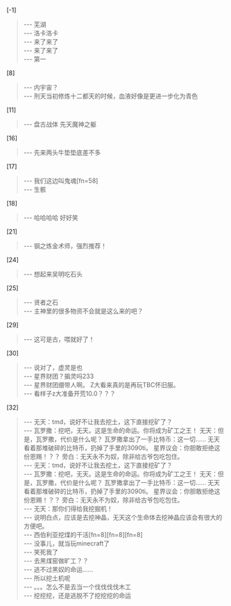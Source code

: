 
[-1] 
>--- 芜湖<br>
>--- 洛卡洛卡<br>
>--- 来了来了<br>
>--- 来了来了<br>
>--- 第一<br>

[8] 
>--- 内宇宙？<br>
>--- 刑天当初修炼十二都天的时候，血液好像是更进一步化为青色<br>

[11] 
>--- 盘古战体 先天魔神之躯<br>

[16] 
>--- 先来两头牛垫垫底差不多<br>

[17] 
>--- 我们这边叫鬼魂[fn=58]<br>
>--- 生骸<br>

[18] 
>--- 哈哈哈哈 好好笑<br>

[21] 
>--- 钢之炼金术师，强烈推荐！<br>

[24] 
>--- 想起来吴明吃石头<br>

[25] 
>--- 贤者之石<br>
>--- 主神里的很多物资不会就是这么来的吧？<br>

[29] 
>--- 这可是古，喂就好了！<br>

[30] 
>--- 说对了，虚灵是也<br>
>--- 星界财团？掮灵吗233<br>
>--- 星界财团绷带人啊。
Z大看来真的是再玩TBC怀旧服。<br>
>--- 看样子z大准备开荒10.0？？？<br>

[32] 
>--- 无天：tmd，说好不让我去挖土，这下直接挖矿了？<br>
>--- 瓦罗撒：挖吧，无天。这是生命的命运。你将成为矿工之王！
无天：但是，瓦罗撒，代价是什么呢？
瓦罗撒拿出了一手比特币：这一切……
无天看着那堆破碎的比特币，扔掉了手里的3090ti。
星界议会：你胆敢拒绝这份恩赐！？？
旁白：无天永不为奴，除非给古爷包吃包住。<br>
>--- 无天：tmd，说好不让我去挖土，这下直接挖矿了？<br>
>--- 瓦罗撒：挖吧，无天。这是生命的命运。你将成为矿工之王！
无天：但是，瓦罗撒，代价是什么呢？
瓦罗撒拿出了一手比特币：这一切……
无天看着那堆破碎的比特币，扔掉了手里的3090ti。
星界议会：你胆敢拒绝这份恩赐！？？
旁白：无天永不为奴，除非给古爷包吃包住。<br>
>--- 无天：那你们得给我挖掘机！<br>
>--- 说明白点，应该是去挖神晶，无天这个生命体去挖神晶应该会有很大的方便吧。<br>
>--- 西伯利亚挖煤的干活[fn=8][fn=8][fn=8]<br>
>--- 没事儿，就当玩minecraft了<br>
>--- 笑死我了<br>
>--- 去黑煤窑做旷工？？<br>
>--- 逃不过黑奴的命运……<br>
>--- 所以挖土机呢<br>
>--- 。。。怎么不是去当一个伐伐伐伐木工<br>
>--- 挖挖挖，还是逃脱不了挖挖挖的命运<br>
